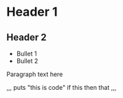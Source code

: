 # Header 1

## Header 2 


*    Bullet 1
*    Bullet 2 

Paragraph text here


,,,
puts "this is code" 
if this then that 
,,,

